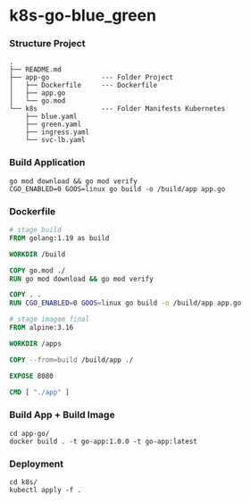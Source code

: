 # k8s-go-blue_green

### Structure Project
``` shell
.
├── README.md
├── app-go             --- Folder Project
│   ├── Dockerfile     --- Dockerfile
│   ├── app.go
│   └── go.mod
└── k8s                --- Folder Manifests Kubernetes
    ├── blue.yaml
    ├── green.yaml
    ├── ingress.yaml
    └── svc-lb.yaml
```

### Build Application
``` shell
go mod download && go mod verify
CGO_ENABLED=0 GOOS=linux go build -o /build/app app.go
```

### Dockerfile
``` Dockerfile
# stage build
FROM golang:1.19 as build

WORKDIR /build

COPY go.mod ./
RUN go mod download && go mod verify

COPY . .
RUN CGO_ENABLED=0 GOOS=linux go build -o /build/app app.go

# stage imagem final
FROM alpine:3.16

WORKDIR /apps

COPY --from=build /build/app ./

EXPOSE 8080

CMD [ "./app" ]
```

### Build App + Build Image
``` shell
cd app-go/
docker build . -t go-app:1.0.0 -t go-app:latest
```

### Deployment
``` shell
cd k8s/
kubectl apply -f .
```